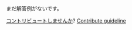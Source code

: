 
まだ解答例がないです。

[コントリビュートしませんか](https://github.com/BFEdev/BFE.dev-solutions/blob/main/question/can-you-do-a-retrospective-on-your-current-project_ja.md)?  [Contribute guideline](https://github.com/BFEdev/BFE.dev-solutions#how-to-contribute)
